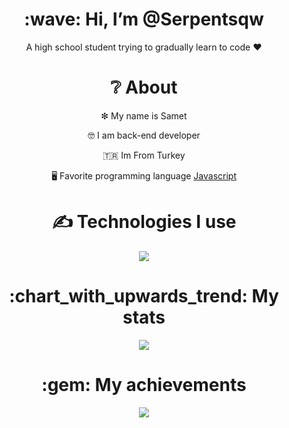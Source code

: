 <div align="center">
<h1> :wave: Hi, I’m @Serpentsqw </h1>
<p> A high school student trying to gradually learn to code ❤ </p>
  
<h1> ❔ About </h1>
  <p> ❇ My name is Samet </p>
  <p> 🤓 I am back-end developer </p>
  <p> 🇹🇷 Im From Turkey </p>
  <p> 🖥 Favorite programming language <a href="https://tr.wikipedia.org/wiki/JavaScript"> Javascript </a> </p>


<h1> ✍ Technologies I use </h1>
<img src="https://skillicons.dev/icons?i=ejs,js,nodejs,mongodb,html,css,discord&theme=dark" />

<h1> :chart_with_upwards_trend: My stats </h1>
<img src="https://github-readme-stats.vercel.app/api?username=Serpentsqw&show_icons=true&theme=dark" />

<h1> :gem: My achievements </h1>
<img src="https://github-profile-trophy.vercel.app/?username=Serpentsqw&theme=onedark" />
